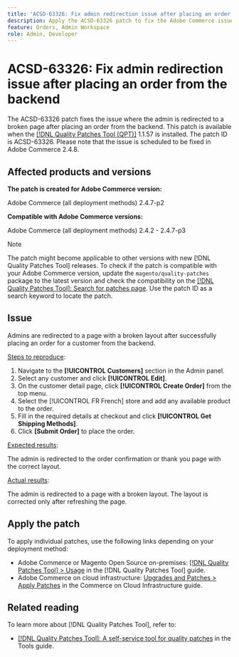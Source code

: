 ```yaml
---
title: 'ACSD-63326: Fix admin redirection issue after placing an order from the backend'
description: Apply the ACSD-63326 patch to fix the Adobe Commerce issue where the admin is redirected to a broken page after placing an order from the backend.
feature: Orders, Admin Workspace
role: Admin, Developer
---
```

# ACSD-63326: Fix admin redirection issue after placing an order from the backend

The ACSD-63326 patch fixes the issue where the admin is redirected to a broken page after placing an order from the backend. This patch is available when the [[!DNL Quality Patches Tool (QPT)]](/help/tools/quality-patches-tool/quality-patches-tool-to-self-serve-quality-patches.md) 1.1.57 is installed. The patch ID is ACSD-63326. Please note that the issue is scheduled to be fixed in Adobe Commerce 2.4.8.

## Affected products and versions

**The patch is created for Adobe Commerce version:**

Adobe Commerce (all deployment methods)  2.4.7-p2

**Compatible with Adobe Commerce versions:**

Adobe Commerce (all deployment methods) 2.4.2 - 2.4.7-p3

>[!NOTE]
>
>The patch might become applicable to other versions with new [!DNL Quality Patches Tool] releases. To check if the patch is compatible with your Adobe Commerce version, update the `magento/quality-patches` package to the latest version and check the compatibility on the [[!DNL Quality Patches Tool]: Search for patches page](https://experienceleague.adobe.com/tools/commerce-quality-patches/index.html). Use the patch ID as a search keyword to locate the patch.

## Issue

Admins are redirected to a page with a broken layout after successfully placing an order for a customer from the backend.

<u>Steps to reproduce</u>:

1. Navigate to the **[!UICONTROL Customers]** section in the Admin panel.
1. Select any customer and click **[!UICONTROL Edit]**.
1. On the customer detail page, click **[!UICONTROL Create Order]** from the top menu.
1. Select the [!UICONTROL FR French] store and add any available product to the order.
1. Fill in the required details at checkout and click **[!UICONTROL Get Shipping Methods]**.
1. Click **[Submit Order]** to place the order.

<u>Expected results</u>:

The admin is redirected to the order confirmation or thank you page with the correct layout.

<u>Actual results</u>:

The admin is redirected to a page with a broken layout. The layout is corrected only after refreshing the page.

## Apply the patch

To apply individual patches, use the following links depending on your deployment method:

* Adobe Commerce or Magento Open Source on-premises: [[!DNL Quality Patches Tool] > Usage](/help/tools/quality-patches-tool/usage.md) in the [!DNL Quality Patches Tool] guide.
* Adobe Commerce on cloud infrastructure: [Upgrades and Patches > Apply Patches](https://experienceleague.adobe.com/docs/commerce-cloud-service/user-guide/develop/upgrade/apply-patches.html) in the Commerce on Cloud Infrastructure guide.


## Related reading

To learn more about [!DNL Quality Patches Tool], refer to:

* [[!DNL Quality Patches Tool]: A self-service tool for quality patches](/help/tools/quality-patches-tool/quality-patches-tool-to-self-serve-quality-patches.md) in the Tools guide.
